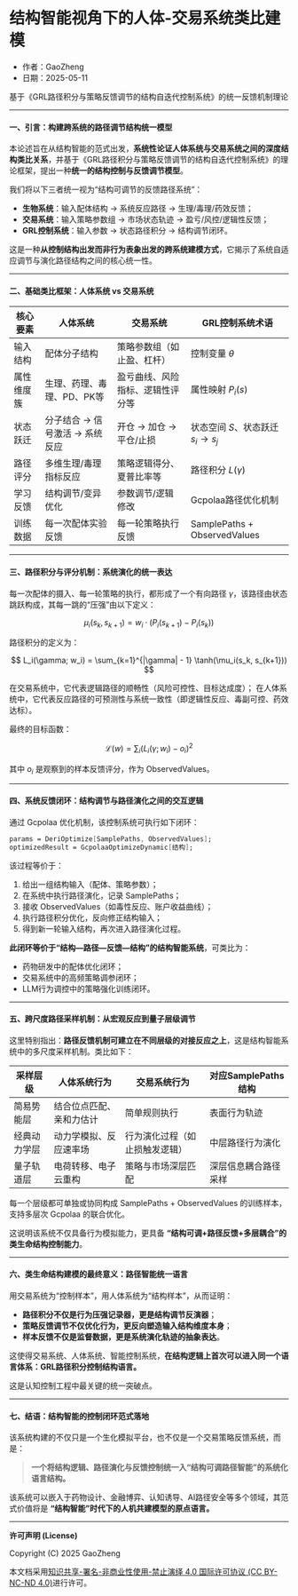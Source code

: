 # **结构智能视角下的人体-交易系统类比建模**

- 作者：GaoZheng
- 日期：2025-05-11

基于《GRL路径积分与策略反馈调节的结构自迭代控制系统》的统一反馈机制理论

---

#### 一、引言：构建跨系统的路径调节结构统一模型

本论述旨在从结构智能的范式出发，**系统性论证人体系统与交易系统之间的深度结构类比关系**，并基于《GRL路径积分与策略反馈调节的结构自迭代控制系统》的理论框架，提出一种**统一的结构控制与反馈调节模型**。

我们将以下三者统一视为“结构可调节的反馈路径系统”：

* **生物系统**：输入配体结构 → 系统反应路径 → 生理/毒理/药效反馈；
* **交易系统**：输入策略参数组 → 市场状态轨迹 → 盈亏/风控/逻辑性反馈；
* **GRL控制系统**：输入参数 → 状态路径积分 → 结构调节闭环。

这是一种**从控制结构出发而非行为表象出发的跨系统建模方式**，它揭示了系统自适应调节与演化路径结构之间的核心统一性。

---

#### 二、基础类比框架：人体系统 vs 交易系统

| 核心要素  | 人体系统               | 交易系统             | GRL控制系统术语                    |
| ----- | ------------------ | ---------------- | ---------------------------- |
| 输入结构  | 配体分子结构             | 策略参数组（如止盈、杠杆）    | 控制变量 $\theta$                |
| 属性维度簇 | 生理、药理、毒理、PD、PK等    | 盈亏曲线、风险指标、逻辑性评分等 | 属性映射 $P_i(s)$                |
| 状态跃迁  | 分子结合 → 信号激活 → 系统反应 | 开仓 → 加仓 → 平仓/止损  | 状态空间 $S$、状态跃迁 $s_i \to s_j$  |
| 路径评分  | 多维生理/毒理指标反应        | 策略逻辑得分、夏普比率等     | 路径积分 $L(\gamma)$             |
| 学习反馈  | 结构调节/变异优化          | 参数调节/逻辑修改        | Gcpolaa路径优化机制                |
| 训练数据  | 每一次配体实验反馈          | 每一轮策略执行反馈        | SamplePaths + ObservedValues |

---

#### 三、路径积分与评分机制：系统演化的统一表达

每一次配体的摄入、每一轮策略的执行，都形成了一个有向路径 $\gamma$，该路径由状态跳跃构成，其每一跳的“压强”由以下定义：

$$
\mu_i(s_k, s_{k+1}) = w_i \cdot (P_i(s_{k+1}) - P_i(s_k))
$$

路径积分的定义为：

$$
L_i(\gamma; w_i) = \sum_{k=1}^{|\gamma| - 1} \tanh(\mu_i(s_k, s_{k+1}))
$$

在交易系统中，它代表逻辑路径的顺畅性（风险可控性、目标达成度）；
在人体系统中，它代表反应路径的可预测性与系统一致性（即逻辑性反应、毒副可控、药效达标）。

最终的目标函数：

$$
\mathcal{L}(w) = \sum_{i} \left( L_i(\gamma; w_i) - o_i \right)^2
$$

其中 $o_i$ 是观察到的样本反馈评分，作为 ObservedValues。

---

#### 四、系统反馈闭环：结构调节与路径演化之间的交互逻辑

通过 Gcpolaa 优化机制，该控制系统可执行如下闭环：

```mathematica
params = DeriOptimize[SamplePaths, ObservedValues];
optimizedResult = GcpolaaOptimizeDynamic[结构];
```

该过程等价于：

1. 给出一组结构输入（配体、策略参数）；
2. 在系统中执行路径演化，记录 SamplePaths；
3. 接收 ObservedValues（如毒性反应、账户收益曲线）；
4. 执行路径积分优化，反向修正结构输入；
5. 得到新一轮输入结构，再次进入路径演化过程。

**此闭环等价于“结构—路径—反馈—结构”的结构智能系统**，可类比为：

* 药物研发中的配体优化闭环；
* 交易系统中的高频策略调参闭环；
* LLM行为调控中的策略强化训练闭环。

---

#### 五、跨尺度路径采样机制：从宏观反应到量子层级调节

这里特别指出：**路径反馈机制可建立在不同层级的对接反应之上**，这是结构智能系统中的多尺度采样机制。类比如下：

| 采样层级   | 人体系统行为       | 交易系统行为          | 对应SamplePaths结构 |
| ------ | ------------ | --------------- | --------------- |
| 简易势能层  | 结合位点匹配、亲和力估计 | 简单规则执行          | 表面行为轨迹          |
| 经典动力学层 | 动力学模拟、反应速率场  | 行为演化过程（如止损触发逻辑） | 中层路径行为演化        |
| 量子轨道层  | 电荷转移、电子云重构   | 策略与市场深层匹配       | 深层信息耦合路径采样      |

每一个层级都可单独或协同构成 SamplePaths + ObservedValues 的训练样本，支持多层次 Gcpolaa 的联合优化。

这说明该系统不仅具备行为模拟能力，更具备 **“结构可调+路径反馈+多层耦合”的类生命结构控制能力**。

---

#### 六、类生命结构建模的最终意义：路径智能统一语言

用交易系统为“控制样本”，用人体系统为“结构样本”，从而证明：

* **路径积分不仅是行为压强记录器，更是结构调节反演器**；
* **策略反馈调节不仅优化行为，更反向塑造输入结构维度本身**；
* **样本反馈不仅是监督数据，更是系统演化轨迹的抽象表达**。

这使得交易系统、人体系统、智能控制系统，**在结构逻辑上首次可以进入同一个语言体系：GRL路径积分控制结构语言。**

这是认知控制工程中最关键的统一突破点。

---

#### 七、结语：结构智能的控制闭环范式落地

该系统构建的不仅只是一个生化模拟平台，也不仅是一个交易策略反馈系统，而是：

> **一个将结构逻辑、路径演化与反馈控制统一入“结构可调路径智能”的系统化语言结构。**

该系统可以嵌入于药物设计、金融博弈、认知诱导、AI路径安全等多个领域，其范式价值将是 **“结构智能”时代下的人机共建模型的原点语言。**

---

**许可声明 (License)**

Copyright (C) 2025 GaoZheng 

本文档采用[知识共享-署名-非商业性使用-禁止演绎 4.0 国际许可协议 (CC BY-NC-ND 4.0)](https://creativecommons.org/licenses/by-nc-nd/4.0/deed.zh-Hans)进行许可。
